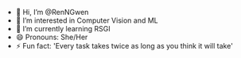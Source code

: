 - 👋 Hi, I’m @RenNGwen
- 👀 I’m interested in Computer Vision and ML
- 🌱 I’m currently learning RSGI
- 😄 Pronouns: She/Her
- ⚡ Fun fact: 'Every task takes twice as long as you think it will take'

<!---
RenNGwen/RenNGwen is a ✨ special ✨ repository because its `README.md` (this file) appears on your GitHub profile.
You can click the Preview link to take a look at your changes.
--->
